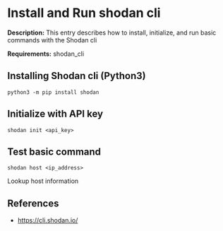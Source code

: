 # Install and Run shodan cli

**Description:** This entry describes how to install, initialize, and run basic commands with the Shodan cli

**Requirements:** shodan_cli

## Installing Shodan cli (Python3)

```
python3 -m pip install shodan
```

## Initialize with API key

```
shodan init <api_key>
```

## Test basic command

```
shodan host <ip_address>
```

Lookup host information


## References
* https://cli.shodan.io/
